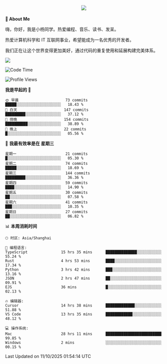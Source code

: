 
<h1 align="center">
	<a href="https://anify.cn/">
		<img src="https://readme-typing-svg.herokuapp.com/?lines=小🐑同学祝您今天愉快!;无期并非终点,而是重新定义起点的契机!&center=true&size=27&width=495">
	</a>
</h1>


**🤺 About Me**

嗨，你好，我是小杨同学。热爱编程、音乐、读书、发呆。

热爱计算机科学和 IT 互联网事业，希望能成为一名优秀的开发者。

我们正在让这个世界变得更加美好，通过代码的重复使用和延展构建完美体系。

<!-- https://github.com/anuraghazra/github-readme-stats -->
<img align="center" src="https://github-readme-stats.vercel.app/api/wakatime?username=wuqi&theme=transparent&hide_border=true&layout=compact&langs_count=220" />


<!--START_SECTION:waka-->
![Code Time](http://img.shields.io/badge/Code%20Time-4%2C363%20hrs%2027%20mins-blue)

![Profile Views](http://img.shields.io/badge/%E4%B8%AA%E4%BA%BA%E8%B5%84%E6%96%99%E8%A7%82%E7%9C%8B%E6%AC%A1%E6%95%B0-2-blue)

**我是早起的 🐤** 

```text
🌞 早晨                     73 commits          █████░░░░░░░░░░░░░░░░░░░░   18.43 % 
🌆 白天                     147 commits         █████████░░░░░░░░░░░░░░░░   37.12 % 
🌃 傍晚                     154 commits         ██████████░░░░░░░░░░░░░░░   38.89 % 
🌙 晚上                     22 commits          █░░░░░░░░░░░░░░░░░░░░░░░░   05.56 % 
```
📅 **我最有效率是在 星期三** 

```text
星期一                      21 commits          █░░░░░░░░░░░░░░░░░░░░░░░░   05.30 % 
星期二                      74 commits          █████░░░░░░░░░░░░░░░░░░░░   18.69 % 
星期三                      144 commits         █████████░░░░░░░░░░░░░░░░   36.36 % 
星期四                      59 commits          ████░░░░░░░░░░░░░░░░░░░░░   14.90 % 
星期五                      30 commits          ██░░░░░░░░░░░░░░░░░░░░░░░   07.58 % 
星期六                      41 commits          ███░░░░░░░░░░░░░░░░░░░░░░   10.35 % 
星期日                      27 commits          ██░░░░░░░░░░░░░░░░░░░░░░░   06.82 % 
```


📊 **本周消耗时间** 

```text
🕑︎ 时区: Asia/Shanghai

💬 编程语言: 
TypeScript               15 hrs 35 mins      ██████████████░░░░░░░░░░░   55.24 % 
Rust                     4 hrs 53 mins       ████░░░░░░░░░░░░░░░░░░░░░   17.34 % 
Python                   3 hrs 42 mins       ███░░░░░░░░░░░░░░░░░░░░░░   13.16 % 
JSON                     2 hrs 47 mins       ██░░░░░░░░░░░░░░░░░░░░░░░   09.91 % 
EJS                      36 mins             █░░░░░░░░░░░░░░░░░░░░░░░░   02.13 % 

🔥 编辑器: 
Cursor                   14 hrs 38 mins      █████████████░░░░░░░░░░░░   51.88 % 
VS Code                  13 hrs 35 mins      ████████████░░░░░░░░░░░░░   48.12 % 

💻 操作系统: 
Mac                      28 hrs 11 mins      █████████████████████████   99.85 % 
Windows                  2 mins              ░░░░░░░░░░░░░░░░░░░░░░░░░   00.15 % 
```


 Last Updated on 11/10/2025 01:54:14 UTC
<!--END_SECTION:waka-->



<!--
**wuqi-y/wuqi-y** is a ✨ _special_ ✨ repository because its `README.md` (this file) appears on your GitHub profile.

Here are some ideas to get you started:

- 🔭 I’m currently working on ...
- 🌱 I’m currently learning ...
- 👯 I’m looking to collaborate on ...
- 🤔 I’m looking for help with ...
- 💬 Ask me about ...
- 📫 How to reach me: ...
- 😄 Pronouns: ...
- ⚡ Fun fact: ...
-->
